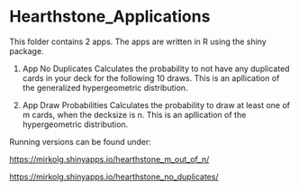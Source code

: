 # Hearthstone_Applications

This folder contains 2 apps. The apps are written in R using the shiny package.

1. App No Duplicates
  Calculates the probability to not have any duplicated cards in your deck for the following 10 draws. This is an apllication of the generalized hypergeometric  distribution. 
  
  2. App Draw Probabilities
  Calculates the probability to draw at least one of m cards, when the decksize is n. This is an apllication of the  hypergeometric  distribution.
  
  Running versions can be found under:
  
  https://mirkolg.shinyapps.io/hearthstone_m_out_of_n/
  
  https://mirkolg.shinyapps.io/hearthstone_no_duplicates/
